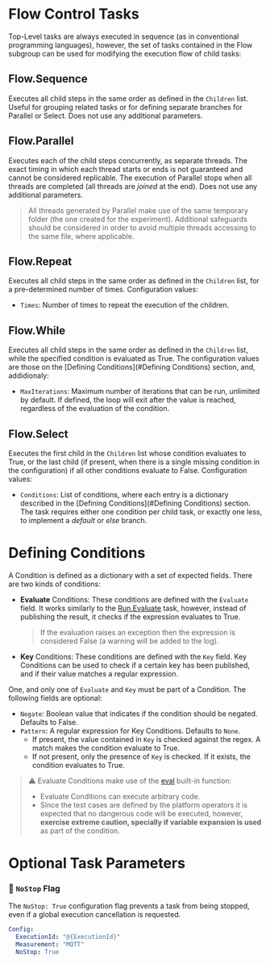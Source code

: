 # Flow Control Tasks

Top-Level tasks are always executed in sequence (as in conventional programming languages), however, the set of tasks
contained in the Flow subgroup can be used for modifying the execution flow of child tasks:

## Flow.Sequence
Executes all child steps in the same order as defined in the `Children` list. Useful for grouping related tasks or for
defining separate branches for Parallel or Select. Does not use any additional parameters.

## Flow.Parallel
Executes each of the child steps concurrently, as separate threads. The exact timing in which each thread starts or
ends is not guaranteed and cannot be considered replicable. The execution of Parallel stops when all threads are
completed (all threads are *joined* at the end). Does not use any additional parameters.
> All threads generated by Parallel make use of the same temporary folder (the one created for the experiment).
> Additional safeguards should be considered in order to avoid multiple threads accessing to the same file, where
> applicable.

## Flow.Repeat
Executes all child steps in the same order as defined in the `Children` list, for a pre-determined number of times.
Configuration values:
- `Times`: Number of times to repeat the execution of the children.

## Flow.While
Executes all child steps in the same order as defined in the `Children` list, while the specified condition is
evaluated as True. The configuration values are those on the [Defining Conditions](#Defining Conditions) section,
and, addidionaly:
- `MaxIterations`: Maximum number of iterations that can be run, unlimited by default. If defined, the loop will
exit after the value is reached, regardless of the evaluation of the condition.

## Flow.Select
Executes the first child in the `Children` list whose condition evaluates to True, or the last child (if present, when
there is a single missing condition in the configuration) if all other conditions evaluate to False. Configuration
values:
- `Conditions`: List of conditions, where each entry is a dictionary described in the
[Defining Conditions](#Defining Conditions) section. The task requires either one condition per child task, or exactly
one less, to implement a *default* or *else* branch.

# Defining Conditions
A Condition is defined as a dictionary with a set of expected fields. There are two kinds of conditions:

- **Evaluate** Conditions: These conditions are defined with the `Evaluate` field. It works similarly to the
[Run.Evaluate](/docs/3-2a_GENERAL_TASKS.md#Run.Evaluate) task, however, instead of publishing the result, it
checks if the expression evaluates to True.
  > If the evaluation raises an exception then the expression is considered False (a warning will be added to the log).

- **Key** Conditions: These conditions are defined with the `Key` field. Key Conditions can be used to check if
a certain key has been published, and if their value matches a regular expression.

One, and only one of `Evaluate` and `Key` must be part of a Condition. The following fields are optional:

- `Negate`: Boolean value that indicates if the condition should be negated. Defaults to False.
- `Pattern`: A regular expression for Key Conditions. Defaults to `None`.
  - If present, the value contained in `Key` is checked against the regex. A match makes the condition evaluate to True.
  - If not present, only the presence of `Key` is checked. If it exists, the condition evaluates to True.

> ⚠ Evaluate Conditions make use of the [eval](https://docs.python.org/3/library/functions.html#eval) built-in function:
> - Evaluate Conditions can execute arbitrary code.
> - Since the test cases are defined by the platform operators it is expected that no dangerous code will be executed,
> however, **exercise extreme caution, specially if variable expansion is used** as part of the condition.

# Optional Task Parameters

### 🛑 `NoStop` Flag

The `NoStop: True` configuration flag prevents a task from being stopped, even if a global execution cancellation is requested.

```yaml
Config:
  ExecutionId: "@{ExecutionId}"
  Measurement: "MQTT"
  NoStop: True
